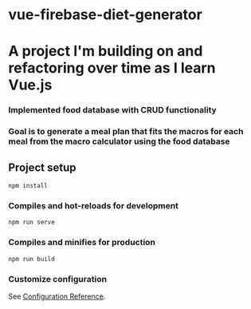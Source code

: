 # vue-firebase-diet-generator
# A project I'm building on and refactoring over time as I learn Vue.js

### Implemented food database with CRUD functionality
### Goal is to generate a meal plan that fits the macros for each meal from the macro calculator using the food database



## Project setup

```
npm install
```

### Compiles and hot-reloads for development

```
npm run serve
```

### Compiles and minifies for production

```
npm run build
```

### Customize configuration

See [Configuration Reference](https://cli.vuejs.org/config/).
